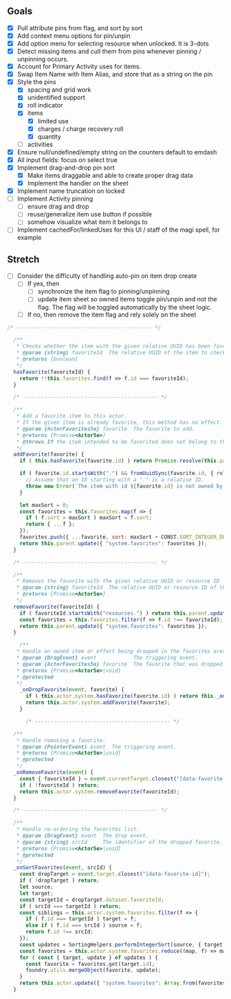 ## Goals
- [x] Pull attribute pins from flag, and sort by sort
- [x] Add context menu options for pin/unpin
- [x] Add option menu for selecting resource when unlocked. It is 3-dots
- [x] Detect missing items and cull them from pins whenever pinning / unpinning occurs.
- [x] Account for Primary Activity uses for items.
- [x] Swap Item Name with Item Alias, and store that as a string on the pin
- [x] Style the pins
  - [x] spacing and grid work
  - [x] unidentified support
  - [x] roll indicator
  - [x] items
    - [x] limited use
    - [x] charges / charge recovery roll
    - [x] quantity
  - [ ] activities
- [x] Ensure null/undefined/empty string on the counters default to emdash
- [x] All input fields: focus on select true
- [x] Implement drag-and-drop pin sort
  - [x] Make items draggable and able to create proper drag data
  - [x] Implement the handler on the sheet
- [x] Implement name truncation on locked
- [ ] Implement Activity pinning
  - [ ] ensure drag and drop
  - [ ] reuse/generalize item use button if possible
  - [ ] somehow visualize what item it belongs to
- [ ] Implement cachedFor/linkedUses for this UI / staff of the magi spell, for example

## Stretch
- [ ] Consider the difficulty of handling auto-pin on item drop create
  - [ ] If yes, then 
    - [ ] synchronize the item flag to pinning/unpinning
    - [ ] update item sheet so owned items toggle pin/unpin and not the flag. The flag will be toggled automatically by the sheet logic.
  - [ ] If no, then remove the item flag and rely solely on the sheet

```js
/* -------------------------------------------- */

  /**
   * Checks whether the item with the given relative UUID has been favorited
   * @param {string} favoriteId  The relative UUID of the item to check.
   * @returns {boolean}
   */
  hasFavorite(favoriteId) {
    return !!this.favorites.find(f => f.id === favoriteId);
  }

  /* -------------------------------------------- */

  /**
   * Add a favorite item to this actor.
   * If the given item is already favorite, this method has no effect.
   * @param {ActorFavorites5e} favorite  The favorite to add.
   * @returns {Promise<Actor5e>}
   * @throws If the item intended to be favorited does not belong to this actor.
   */
  addFavorite(favorite) {
    if ( this.hasFavorite(favorite.id) ) return Promise.resolve(this.parent);

    if ( favorite.id.startsWith(".") && fromUuidSync(favorite.id, { relative: this.parent }) === null ) {
      // Assume that an ID starting with a "." is a relative ID.
      throw new Error(`The item with id ${favorite.id} is not owned by actor ${this.parent.id}`);
    }

    let maxSort = 0;
    const favorites = this.favorites.map(f => {
      if ( f.sort > maxSort ) maxSort = f.sort;
      return { ...f };
    });
    favorites.push({ ...favorite, sort: maxSort + CONST.SORT_INTEGER_DENSITY });
    return this.parent.update({ "system.favorites": favorites });
  }

  /* -------------------------------------------- */

  /**
   * Removes the favorite with the given relative UUID or resource ID
   * @param {string} favoriteId  The relative UUID or resource ID of the favorite to remove.
   * @returns {Promise<Actor5e>}
   */
  removeFavorite(favoriteId) {
    if ( favoriteId.startsWith("resources.") ) return this.parent.update({ [`system.${favoriteId}.max`]: 0 });
    const favorites = this.favorites.filter(f => f.id !== favoriteId);
    return this.parent.update({ "system.favorites": favorites });
  }

    /**
   * Handle an owned item or effect being dropped in the favorites area.
   * @param {DragEvent} event            The triggering event.
   * @param {ActorFavorites5e} favorite  The favorite that was dropped.
   * @returns {Promise<Actor5e>|void}
   * @protected
   */
    _onDropFavorite(event, favorite) {
      if ( this.actor.system.hasFavorite(favorite.id) ) return this._onSortFavorites(event, favorite.id);
      return this.actor.system.addFavorite(favorite);
    }

      /* -------------------------------------------- */

  /**
   * Handle removing a favorite.
   * @param {PointerEvent} event  The triggering event.
   * @returns {Promise<Actor5e>|void}
   * @protected
   */
  _onRemoveFavorite(event) {
    const { favoriteId } = event.currentTarget.closest("[data-favorite-id]")?.dataset ?? {};
    if ( !favoriteId ) return;
    return this.actor.system.removeFavorite(favoriteId);
  }

  /* -------------------------------------------- */

  /**
   * Handle re-ordering the favorites list.
   * @param {DragEvent} event  The drop event.
   * @param {string} srcId     The identifier of the dropped favorite.
   * @returns {Promise<Actor5e>|void}
   * @protected
   */
  _onSortFavorites(event, srcId) {
    const dropTarget = event.target.closest("[data-favorite-id]");
    if ( !dropTarget ) return;
    let source;
    let target;
    const targetId = dropTarget.dataset.favoriteId;
    if ( srcId === targetId ) return;
    const siblings = this.actor.system.favorites.filter(f => {
      if ( f.id === targetId ) target = f;
      else if ( f.id === srcId ) source = f;
      return f.id !== srcId;
    });
    const updates = SortingHelpers.performIntegerSort(source, { target, siblings });
    const favorites = this.actor.system.favorites.reduce((map, f) => map.set(f.id, { ...f }), new Map());
    for ( const { target, update } of updates ) {
      const favorite = favorites.get(target.id);
      foundry.utils.mergeObject(favorite, update);
    }
    return this.actor.update({ "system.favorites": Array.from(favorites.values()) });
  }
  ```